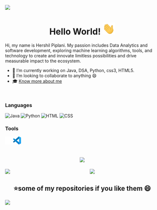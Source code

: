 ![](https://raw.githubusercontent.com/halfrost/halfrost/master/icons/header_.png)

 <h1 align="center">Hello World! <img src="https://raw.githubusercontent.com/ABSphreak/ABSphreak/master/gifs/Hi.gif" width="40px"></h1>
 

<p> Hi, my name is Hershil Piplani. My passion includes Data Analytics and software development, exploring machine learning algorithms, tools, and technology to create and innovate limitless possibilities and drive measurable impact to the ecosystem.</p>

- 🔭 I’m currently working on Java, DSA, Python, css3, HTML5.
- 👯 I’m looking to collaborate to anything 😄
- 🎓 [Know more about me](https://herkura.github.io/My-portfolio_updated/) 

<br/>

 ### Languages
 ![Java](https://img.shields.io/badge/-Java-333333?style=flat&logo=java)
 ![Python](https://img.shields.io/badge/-Python-333333?style=flat&logo=python)
 ![HTML](https://img.shields.io/badge/-HTML-333333?style=flat&logo=HTML5)
 ![CSS](https://img.shields.io/badge/-CSS-333333?style=flat&logo=CSS3&logoColor=1572B6)
### Tools
<img align="left" alt="GitHub" width="26px" src="https://github.com/Aakarsh-B/trying-repos/blob/master/github.svg" />
<img align="left" alt="Visual Studio Code" width="26px" src="https://raw.githubusercontent.com/github/explore/80688e429a7d4ef2fca1e82350fe8e3517d3494d/topics/visual-studio-code/visual-studio-code.png" />
</br>
</br>
<h2 align="center"><img src="https://raw.githubusercontent.com/onimur/.github/master/.resources/git-header.svg" width="30%"></h2>
<img src = "https://github-readme-streak-stats.herokuapp.com/?user=herkura&theme=gotham" width = "45%" align = "right"></img>
<img src = "https://github-readme-stats.vercel.app/api?username=herkura&theme=gotham&show_icons=true" width = "45%"></img>
<br>
<h2 align="center">⭐some of my repositories if you like them 😄</h2>
<img src="https://visitor-badge.laobi.icu/badge?page_id=herkura"></img>




